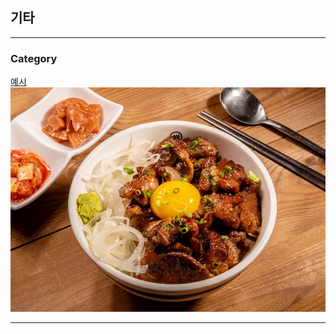 ## 기타

---

### Category

[예시](/example/example.md)
<img src="example/img/food.jpg?raw=true"/>


---

